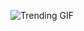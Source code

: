 
<!-- GIF_SECTION -->
![Trending GIF](https://media3.giphy.com/media/v1.Y2lkPThiYjIxNzcydzFieWdpZGh0dnZ4c3B1enB1cjY1ZGFid2cyMjQ3dXFnaXNxYTM4MyZlcD12MV9naWZzX3NlYXJjaCZjdD1n/MdA16VIoXKKxNE8Stk/giphy.gif)
<!-- END_GIF_SECTION -->
